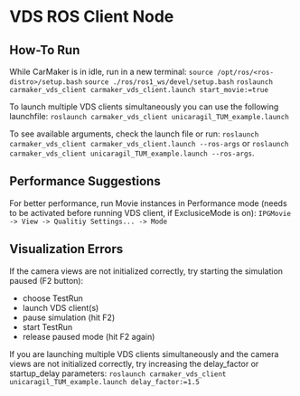 # VDS ROS Client Node

## How-To Run
While CarMaker is in idle, run in a new terminal:
`source /opt/ros/<ros-distro>/setup.bash`
`source ./ros/ros1_ws/devel/setup.bash`
`roslaunch carmaker_vds_client carmaker_vds_client.launch start_movie:=true`

To launch multiple VDS clients simultaneously you can use the following launchfile:
`roslaunch carmaker_vds_client unicaragil_TUM_example.launch`

To see available arguments, check the launch file or run:
`roslaunch carmaker_vds_client carmaker_vds_client.launch --ros-args` or
`roslaunch carmaker_vds_client unicaragil_TUM_example.launch --ros-args`.

## Performance Suggestions
For better performance, run Movie instances in Performance mode (needs to be activated before running VDS client, if ExclusiceMode is on):
`IPGMovie -> View -> Qualitiy Settings... -> Mode`

## Visualization Errors
If the camera views are not initialized correctly, try starting the simulation paused (F2 button):
 - choose TestRun
 - launch VDS client(s)
 - pause simulation (hit F2)
 - start TestRun
 - release paused mode (hit F2 again)

If you are launching multiple VDS clients simultaneously and the camera views are not initialized correctly, try increasing the delay_factor or startup_delay parameters:
`roslaunch carmaker_vds_client unicaragil_TUM_example.launch delay_factor:=1.5`
